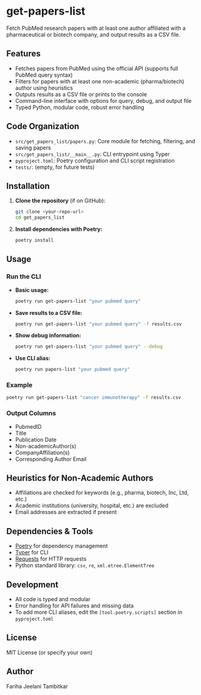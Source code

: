 # get-papers-list

Fetch PubMed research papers with at least one author affiliated with a pharmaceutical or biotech company, and output results as a CSV file.

## Features
- Fetches papers from PubMed using the official API (supports full PubMed query syntax)
- Filters for papers with at least one non-academic (pharma/biotech) author using heuristics
- Outputs results as a CSV file or prints to the console
- Command-line interface with options for query, debug, and output file
- Typed Python, modular code, robust error handling

## Code Organization
- `src/get_papers_list/papers.py`: Core module for fetching, filtering, and saving papers
- `src/get_papers_list/__main__.py`: CLI entrypoint using Typer
- `pyproject.toml`: Poetry configuration and CLI script registration
- `tests/`: (empty, for future tests)

## Installation

1. **Clone the repository** (if on GitHub):
   ```sh
   git clone <your-repo-url>
   cd get_papers_list
   ```
2. **Install dependencies with Poetry:**
   ```sh
   poetry install
   ```

## Usage

### Run the CLI

- **Basic usage:**
  ```sh
  poetry run get-papers-list "your pubmed query"
  ```
- **Save results to a CSV file:**
  ```sh
  poetry run get-papers-list "your pubmed query" -f results.csv
  ```
- **Show debug information:**
  ```sh
  poetry run get-papers-list "your pubmed query" --debug
  ```
- **Use CLI alias:**
  ```sh
  poetry run papers-list "your pubmed query"
  ```

### Example
```sh
poetry run get-papers-list "cancer immunotherapy" -f results.csv
```

### Output Columns
- PubmedID
- Title
- Publication Date
- Non-academicAuthor(s)
- CompanyAffiliation(s)
- Corresponding Author Email

## Heuristics for Non-Academic Authors
- Affiliations are checked for keywords (e.g., pharma, biotech, Inc, Ltd, etc.)
- Academic institutions (university, hospital, etc.) are excluded
- Email addresses are extracted if present

## Dependencies & Tools
- [Poetry](https://python-poetry.org/) for dependency management
- [Typer](https://typer.tiangolo.com/) for CLI
- [Requests](https://docs.python-requests.org/) for HTTP requests
- Python standard library: `csv`, `re`, `xml.etree.ElementTree`

## Development
- All code is typed and modular
- Error handling for API failures and missing data
- To add more CLI aliases, edit the `[tool.poetry.scripts]` section in `pyproject.toml`

## License
MIT License (or specify your own)

## Author
Fariha Jeelani Tambitkar
